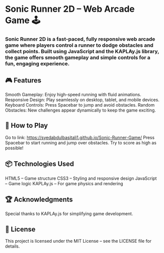 # Sonic Runner 2D – Web Arcade Game 🕹️
### Sonic Runner 2D is a fast-paced, fully responsive web arcade game where players control a runner to dodge obstacles and collect points. Built using JavaScript and the KAPLAy.js library, the game offers smooth gameplay and simple controls for a fun, engaging experience.

## 🎮 Features
Smooth Gameplay: Enjoy high-speed running with fluid animations.
Responsive Design: Play seamlessly on desktop, tablet, and mobile devices.
Keyboard Controls:
Press Spacebar to jump and avoid obstacles.
Random Obstacles: New challenges appear dynamically to keep the game exciting.

## 🚀 How to Play
Go to link: https://syedabdulbasitali1.github.io/Sonic-Runner-Game/
Press Spacebar to start running and jump over obstacles.
Try to score as high as possible!

## 📦 Technologies Used
HTML5 – Game structure
CSS3 – Styling and responsive design
JavaScript – Game logic
KAPLAy.js – For game physics and rendering

## 🏆 Acknowledgments
Special thanks to KAPLAy.js for simplifying game development.

## 📄 License
This project is licensed under the MIT License – see the LICENSE file for details.

